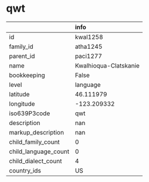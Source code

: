 # qwt
|                      | info                  |
|:---------------------|:----------------------|
| id                   | kwal1258              |
| family_id            | atha1245              |
| parent_id            | paci1277              |
| name                 | Kwalhioqua-Clatskanie |
| bookkeeping          | False                 |
| level                | language              |
| latitude             | 46.111979             |
| longitude            | -123.209332           |
| iso639P3code         | qwt                   |
| description          | nan                   |
| markup_description   | nan                   |
| child_family_count   | 0                     |
| child_language_count | 0                     |
| child_dialect_count  | 4                     |
| country_ids          | US                    |